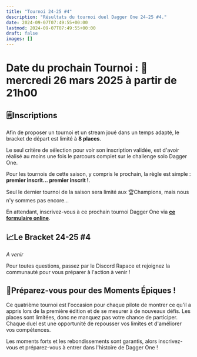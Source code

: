 ```yaml
---
title: "Tournoi 24-25 #4"
description: "Résultats du tournoi duel Dagger One 24-25 #4."
date: 2024-09-07T07:49:55+00:00
lastmod: 2024-09-07T07:49:55+00:00
draft: false
images: []
---
```


# Date du prochain Tournoi : **📅mercredi 26 mars 2025 à partir de 21h00**

## 🗒️Inscriptions
Afin de proposer un tournoi et un stream joué dans un temps adapté, le bracket de départ est limité à **8 places**.

Le seul critère de sélection pour voir son inscription validée, est d'avoir réalisé au moins une fois le parcours complet sur le challenge solo Dagger One.

Pour les tournois de cette saison, y compris le prochain, la règle est simple : **premier inscrit... premier inscrit !**.

Seul le dernier tournoi de la saison sera limité aux 🏆Champions, mais nous n'y sommes pas encore...

En attendant, inscrivez-vous à ce prochain tournoi Dagger One via **[ce formulaire online](https://docs.google.com/forms/d/e/1FAIpQLSf2d8nqlq4QlYt9BrjRO8frVR7GVAXM6z--FMO3QjeH6NoIwQ/viewform?usp=sf_link)**.

## **📈Le Bracket 24-25 #4**
*A venir*

Pour toutes questions, passez par le Discord Rapace et rejoignez la communauté pour vous préparer à l'action à venir !

## 📣Préparez-vous pour des Moments Épiques !

Ce quatrième tournoi est l'occasion pour chaque pilote de montrer ce qu'il a appris lors de la première édition et de se mesurer à de nouveaux défis. Les places sont limitées, donc ne manquez pas votre chance de participer. Chaque duel est une opportunité de repousser vos limites et d'améliorer vos compétences.

Les moments forts et les rebondissements sont garantis, alors inscrivez-vous et préparez-vous à entrer dans l'histoire de Dagger One !